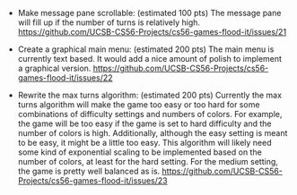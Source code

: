 * Make message pane scrollable: (estimated 100 pts)
	The message pane will fill up if the number of turns is relatively high.
https://github.com/UCSB-CS56-Projects/cs56-games-flood-it/issues/21


* Create a graphical main menu: (estimated 200 pts)
	The main menu is currently text based. It would add a nice amount of polish to implement a graphical version.
https://github.com/UCSB-CS56-Projects/cs56-games-flood-it/issues/22


* Rewrite the max turns algorithm: (estimated 200 pts)
	Currently the max turns algorithm will make the game too easy or too hard for some combinations of difficulty settings and numbers of colors. For example, the game will be too easy if the game is set to hard difficulty and the number of colors is high. Additionally, although the easy setting is meant to be easy, it might be a little too easy. This algorithm will likely need some kind of exponential scaling to be implemented based on the number of colors, at least for the hard setting. For the medium setting, the game is pretty well balanced as is.
https://github.com/UCSB-CS56-Projects/cs56-games-flood-it/issues/23

